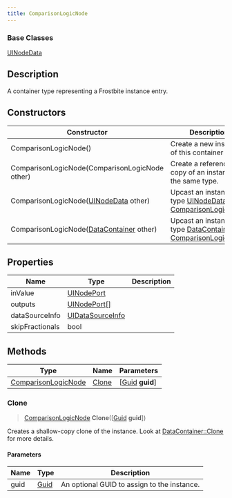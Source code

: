 ```yaml
---
title: ComparisonLogicNode
---
```

### Base Classes

[UINodeData](UINodeData)

## Description

A container type representing a Frostbite instance entry.

## Constructors

| Constructor                                                                    | Description                                                                                                                   |
| ------------------------------------------------------------------------------ | ----------------------------------------------------------------------------------------------------------------------------- |
| ComparisonLogicNode()                                                          | Create a new instance of this container type.                                                                                 |
| ComparisonLogicNode(ComparisonLogicNode other)                                 | Create a reference copy of an instance of the same type.                                                                      |
| ComparisonLogicNode([UINodeData](UINodeData) other)                            | Upcast an instance of type [UINodeData](UINodeData) to [ComparisonLogicNode](ComparisonLogicNode).                            |
| ComparisonLogicNode([DataContainer](/vext/ref/shared/class/datacontainer) other) | Upcast an instance of type [DataContainer](/vext/ref/shared/class/datacontainer) to [ComparisonLogicNode](ComparisonLogicNode). |

## Properties

| Name            | Type                                 | Description |
| --------------- | ------------------------------------ | ----------- |
| inValue         | [UINodePort](UINodePort)             |             |
| outputs         | [UINodePort](UINodePort)\[\]         |             |
| dataSourceInfo  | [UIDataSourceInfo](UIDataSourceInfo) |             |
| skipFractionals | bool                                 |             |

## Methods

| Type                                       | Name            | Parameters                                     |
| ------------------------------------------ | --------------- | ---------------------------------------------- |
| [ComparisonLogicNode](ComparisonLogicNode) | [Clone](#clone) | \[[Guid](/vext/ref/shared/class/guid) **guid**\] |

### Clone

> [ComparisonLogicNode](ComparisonLogicNode) **Clone**(\[[Guid](/vext/ref/shared/class/guid) **guid**\])

Creates a shallow-copy clone of the instance. Look at [DataContainer::Clone](/vext/ref/shared/class/datacontainer#clone) for more details.

#### Parameters

| Name | Type         | Description                                 |
| ---- | ------------ | ------------------------------------------- |
| guid | [Guid](Guid) | An optional GUID to assign to the instance. |
